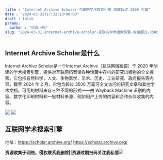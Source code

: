 ```yaml
---
title : "Internet Archive Scholar-互联网学术搜索引擎 收藏超过 3500 万篇"
date : "2024-03-31T17:32:13+08:00"
draft : false
params:
  author : "优选小报"
slug: "2024-03-31-internet-archive-scholar-互联网学术搜索引擎-收藏超过-3500-万篇.md"
---
```


## Internet Archive Scholar是什么

Internet Archive Scholar是一个Internet Archive（互联网档案馆）于 2020
年创建的学术搜索引擎，提供对互联网档案馆各种馆藏中存档的研究出版物的全文搜索。它包括自然科学、人文、生物医学、艺术、历史、工业研究、政府报告等内容，截至
2024 年 2 月，它包含超过 3500 万篇可全文访问的研究文章和其他学术文档。可用的材料来自三种不同的形式——由 Wayback Machine
识别的内容、数字化印刷材料和一般材料来源，例如用户上传的内容和合作伙伴收集的内容。

[![](//img7-1.zhekoulieshou.com/mmbiz_jpg/iaHBVewvSIbCz4VmNITm3ovLN7QRc6uxZLXbOEFaGOFWx25QnAbYMNguEMbWoR4BFY3eSBRaQHc6h7VGoribIVog/0)](//img7-1.zhekoulieshou.com/mmbiz_jpg/iaHBVewvSIbCz4VmNITm3ovLN7QRc6uxZLXbOEFaGOFWx25QnAbYMNguEMbWoR4BFY3eSBRaQHc6h7VGoribIVog/0)
[![](//img7-1.zhekoulieshou.com/mmbiz_jpg/iaHBVewvSIbCz4VmNITm3ovLN7QRc6uxZSwEqYzd6SLu4Qa8o0lKxdhaJ4f7dZJTNykWFxudzUNfskAfcp3QuTQ/0)](//img7-1.zhekoulieshou.com/mmbiz_jpg/iaHBVewvSIbCz4VmNITm3ovLN7QRc6uxZSwEqYzd6SLu4Qa8o0lKxdhaJ4f7dZJTNykWFxudzUNfskAfcp3QuTQ/0)

## 互联网学术搜索引擎

地址：https://scholar.archive.org/ https://scholar.archive.org/

**资源收集于网络，侵权联系我删除||资源过期扫码关注我私信**![](//img7-1.zhekoulieshou.com/mmbiz_jpg/iaHBVewvSIbAjcr9g6TlCXSfiaDqkbzuEzp207hVzPqT4YGQOAazQ1KNHCeACbia5Lzq4Ckwibe48iar1q7lgVP1o3w/640?wx_fmt=jpeg&from=appmsg)


